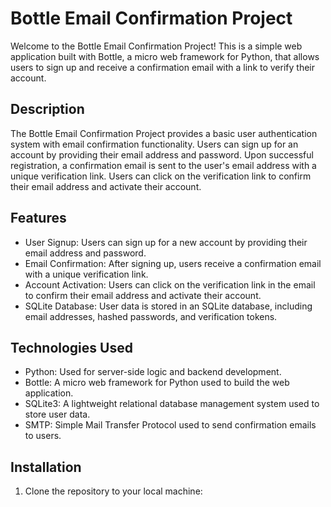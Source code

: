 # Bottle Email Confirmation Project

Welcome to the Bottle Email Confirmation Project! This is a simple web application built with Bottle, a micro web framework for Python, that allows users to sign up and receive a confirmation email with a link to verify their account.

## Description

The Bottle Email Confirmation Project provides a basic user authentication system with email confirmation functionality. Users can sign up for an account by providing their email address and password. Upon successful registration, a confirmation email is sent to the user's email address with a unique verification link. Users can click on the verification link to confirm their email address and activate their account.

## Features

- User Signup: Users can sign up for a new account by providing their email address and password.
- Email Confirmation: After signing up, users receive a confirmation email with a unique verification link.
- Account Activation: Users can click on the verification link in the email to confirm their email address and activate their account.
- SQLite Database: User data is stored in an SQLite database, including email addresses, hashed passwords, and verification tokens.

## Technologies Used

- Python: Used for server-side logic and backend development.
- Bottle: A micro web framework for Python used to build the web application.
- SQLite3: A lightweight relational database management system used to store user data.
- SMTP: Simple Mail Transfer Protocol used to send confirmation emails to users.

## Installation

1. Clone the repository to your local machine:
